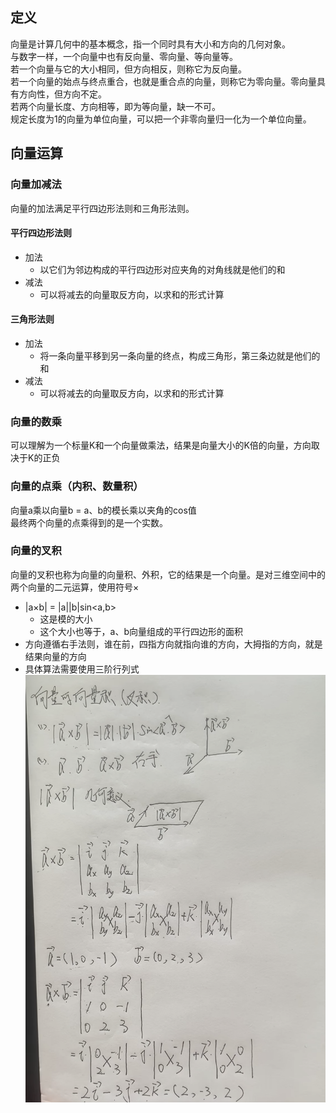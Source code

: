 ## 定义
向量是计算几何中的基本概念，指一个同时具有大小和方向的几何对象。  
与数字一样，一个向量中也有反向量、零向量、等向量等。  
若一个向量与它的大小相同，但方向相反，则称它为反向量。  
若一个向量的始点与终点重合，也就是重合点的向量，则称它为零向量。零向量具有方向性，但方向不定。  
若两个向量长度、方向相等，即为等向量，缺一不可。  
规定长度为1的向量为单位向量，可以把一个非零向量归一化为一个单位向量。  
## 向量运算
### 向量加减法
向量的加法满足平行四边形法则和三角形法则。
#### 平行四边形法则
- 加法
  - 以它们为邻边构成的平行四边形对应夹角的对角线就是他们的和
- 减法
  - 可以将减去的向量取反方向，以求和的形式计算
#### 三角形法则
- 加法
  - 将一条向量平移到另一条向量的终点，构成三角形，第三条边就是他们的和
- 减法
  - 可以将减去的向量取反方向，以求和的形式计算
### 向量的数乘
可以理解为一个标量K和一个向量做乘法，结果是向量大小的K倍的向量，方向取决于K的正负
### 向量的点乘（内积、数量积）
向量a乘以向量b = a、b的模长乘以夹角的cos值  
最终两个向量的点乘得到的是一个实数。
### 向量的叉积
向量的叉积也称为向量的向量积、外积，它的结果是一个向量。是对三维空间中的两个向量的二元运算，使用符号×
- |a×b| = |a||b|sin<a,b>
  - 这是模的大小
  - 这个大小也等于，a、b向量组成的平行四边形的面积
- 方向遵循右手法则，谁在前，四指方向就指向谁的方向，大拇指的方向，就是结果向量的方向
- 具体算法需要使用三阶行列式
![](img/xiangliang.png)